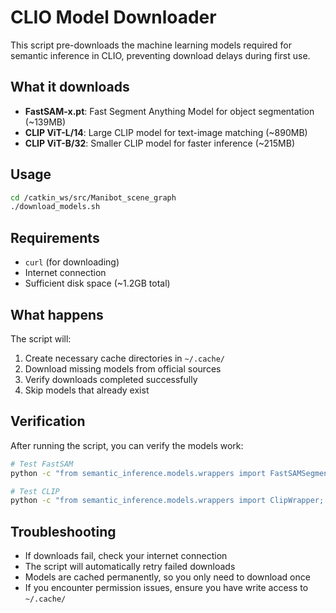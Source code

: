 # CLIO Model Downloader

This script pre-downloads the machine learning models required for semantic inference in CLIO, preventing download delays during first use.

## What it downloads

- **FastSAM-x.pt**: Fast Segment Anything Model for object segmentation (~139MB)
- **CLIP ViT-L/14**: Large CLIP model for text-image matching (~890MB)
- **CLIP ViT-B/32**: Smaller CLIP model for faster inference (~215MB)

## Usage

```bash
cd /catkin_ws/src/Manibot_scene_graph
./download_models.sh
```

## Requirements

- `curl` (for downloading)
- Internet connection
- Sufficient disk space (~1.2GB total)

## What happens

The script will:
1. Create necessary cache directories in `~/.cache/`
2. Download missing models from official sources
3. Verify downloads completed successfully
4. Skip models that already exist

## Verification

After running the script, you can verify the models work:

```bash
# Test FastSAM
python -c "from semantic_inference.models.wrappers import FastSAMSegmentation; FastSAMSegmentation.construct()"

# Test CLIP
python -c "from semantic_inference.models.wrappers import ClipWrapper; ClipWrapper.construct()"
```

## Troubleshooting

- If downloads fail, check your internet connection
- The script will automatically retry failed downloads
- Models are cached permanently, so you only need to download once
- If you encounter permission issues, ensure you have write access to `~/.cache/`